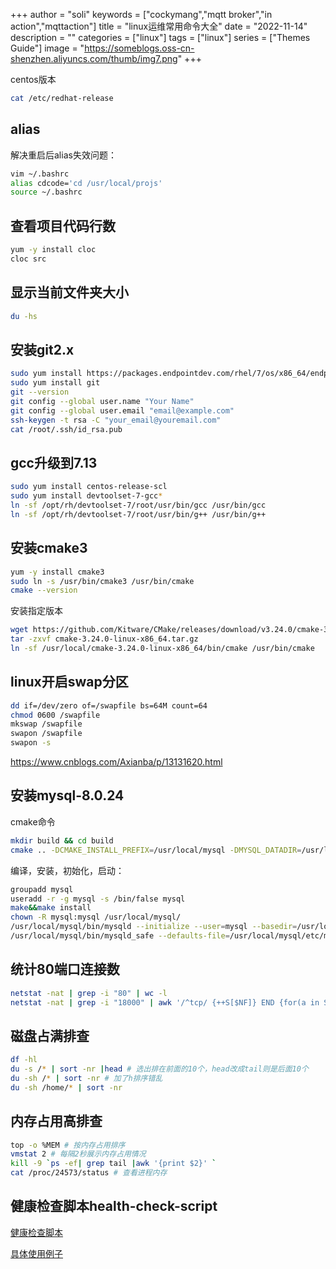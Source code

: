 +++
author = "soli"
keywords = ["cockymang","mqtt broker","in action","mqttaction"]
title = "linux运维常用命令大全"
date = "2022-11-14"
description = ""
categories = ["linux"]
tags = ["linux"]
series = ["Themes Guide"]
image = "https://someblogs.oss-cn-shenzhen.aliyuncs.com/thumb/img7.png"
+++
<!--more-->
centos版本
```sh
cat /etc/redhat-release
```
## alias
解决重启后alias失效问题：
```sh
vim ~/.bashrc
alias cdcode='cd /usr/local/projs'
source ~/.bashrc
```
## 查看项目代码行数
```sh
yum -y install cloc
cloc src
```
## 显示当前文件夹大小
```sh
du -hs
```
## 安装git2.x
```sh
sudo yum install https://packages.endpointdev.com/rhel/7/os/x86_64/endpoint-repo.x86_64.rpm
sudo yum install git
git --version
git config --global user.name "Your Name"
git config --global user.email "email@example.com"
ssh-keygen -t rsa -C "your_email@youremail.com"
cat /root/.ssh/id_rsa.pub
```
## gcc升级到7.13
```sh
sudo yum install centos-release-scl
sudo yum install devtoolset-7-gcc*
ln -sf /opt/rh/devtoolset-7/root/usr/bin/gcc /usr/bin/gcc
ln -sf /opt/rh/devtoolset-7/root/usr/bin/g++ /usr/bin/g++
```
## 安装cmake3
```sh
yum -y install cmake3
sudo ln -s /usr/bin/cmake3 /usr/bin/cmake
cmake --version
```
安装指定版本
```sh
wget https://github.com/Kitware/CMake/releases/download/v3.24.0/cmake-3.24.0-linux-x86_64.tar.gz
tar -zxvf cmake-3.24.0-linux-x86_64.tar.gz
ln -sf /usr/local/cmake-3.24.0-linux-x86_64/bin/cmake /usr/bin/cmake
```
## linux开启swap分区
```sh
dd if=/dev/zero of=/swapfile bs=64M count=64
chmod 0600 /swapfile
mkswap /swapfile
swapon /swapfile
swapon -s
```
https://www.cnblogs.com/Axianba/p/13131620.html
## 安装mysql-8.0.24
cmake命令
```sh
mkdir build && cd build
cmake .. -DCMAKE_INSTALL_PREFIX=/usr/local/mysql -DMYSQL_DATADIR=/usr/local/mysql/data -DCMAKE_C_COMPILER=/usr/bin/gcc -DCMAKE_CXX_COMPILER=/usr/bin/g++ -DSYSCONFDIR=/etc -DWITH_BOOST=/usr/local/boost -DDEFAULT_CHARSET=utf8 -DDEFAULT_COLLATION=utf8_general_ci -DENABLED_LOCAL_INFILE=ON -DWITH_INNODB_MEMCACHED=ON -DWITH_INNOBASE_STORAGE_ENGINE=1 -DWITH_FEDERATED_STORAGE_ENGINE=1 -DWITH_BLACKHOLE_STORAGE_ENGINE=1 -DWITH_ARCHIVE_STORAGE_ENGINE=1 -DWITHOUT_EXAMPLE_STORAGE_ENGINE=1 -DWITH_PERFSCHEMA_STORAGE_ENGINE=1 -DFORCE_INSOURCE_BUILD=1 -DMYSQL_TCP_PORT=3306
```
编译，安装，初始化，启动：
```sh
groupadd mysql
useradd -r -g mysql -s /bin/false mysql
make&&make install
chown -R mysql:mysql /usr/local/mysql/
/usr/local/mysql/bin/mysqld --initialize --user=mysql --basedir=/usr/local/mysql --datadir=/usr/local/mysql/data
/usr/local/mysql/bin/mysqld_safe --defaults-file=/usr/local/mysql/etc/my.cnf
```
## 统计80端口连接数
```sh
netstat -nat | grep -i "80" | wc -l
netstat -nat | grep -i "18000" | awk '/^tcp/ {++S[$NF]} END {for(a in S) print a, S[a]}' # 查看TCP连接状态
```
## 磁盘占满排查
```sh
df -hl
du -s /* | sort -nr |head # 选出排在前面的10个，head改成tail则是后面10个
du -sh /* | sort -nr # 加了h排序错乱
du -sh /home/* | sort -nr
```
## 内存占用高排查
```sh
top -o %MEM # 按内存占用排序
vmstat 2 # 每隔2秒展示内存占用情况
kill -9 `ps -ef| grep tail |awk '{print $2}' `
cat /proc/24573/status # 查看进程内存
```
## 健康检查脚本health-check-script
[健康检查脚本](https://github.com/SimplyLinuxFAQ/health-check-script/blob/master/health-check.sh)

[具体使用例子](https://www.jianshu.com/p/759b3bd7360e)